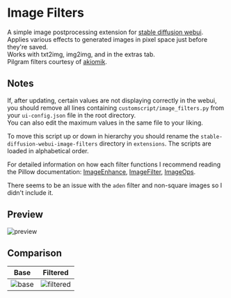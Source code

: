 # Image Filters
A simple image postprocessing extension for [stable diffusion webui](https://github.com/AUTOMATIC1111/stable-diffusion-webui).  
Applies various effects to generated images in pixel space just before they're saved.  
Works with txt2img, img2img, and in the extras tab.  
Pilgram filters courtesy of [akiomik](https://github.com/akiomik/pilgram).

## Notes
If, after updating, certain values are not displaying correctly in the webui, you should remove all lines containing `customscript/image_filters.py` from your `ui-config.json` file in the root directory.  
You can also edit the maximum values in the same file to your liking.

To move this script up or down in hierarchy you should rename the `stable-diffusion-webui-image-filters` directory in `extensions`. The scripts are loaded in alphabetical order.

For detailed information on how each filter functions I recommend reading the Pillow documentation: [ImageEnhance](https://pillow.readthedocs.io/en/stable/reference/ImageEnhance.html), [ImageFilter](https://pillow.readthedocs.io/en/stable/reference/ImageFilter.html), [ImageOps](https://pillow.readthedocs.io/en/stable/reference/ImageOps.html).

There seems to be an issue with the `aden` filter and non-square images so I didn't include it.

## Preview
![preview](https://user-images.githubusercontent.com/123005779/224801664-661471c6-b06d-427d-b4c4-9c12b2b238a8.jpg)

## Comparison
| Base                                                                                                            | Filtered                                                                                                            |
| --------------------------------------------------------------------------------------------------------------- | ------------------------------------------------------------------------------------------------------------------- |
| ![base](https://user-images.githubusercontent.com/123005779/224670233-00e09bbb-b889-4b34-8e94-9e5c16fe7ec6.jpg) | ![filtered](https://user-images.githubusercontent.com/123005779/224571916-4e669118-a78c-4abb-b0a5-b45c2d6927ed.jpg) |
